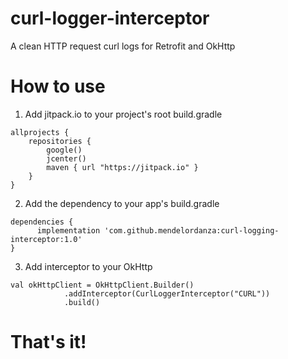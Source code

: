 # curl-logger-interceptor
A clean HTTP request curl logs for Retrofit and OkHttp

# How to use
1. Add jitpack.io to your project's root build.gradle
```
allprojects {
    repositories {
        google()
        jcenter()
        maven { url "https://jitpack.io" }
    }
}
```

2. Add the dependency to your app's build.gradle
```
dependencies {
	  implementation 'com.github.mendelordanza:curl-logging-interceptor:1.0'
}
```

3. Add interceptor to your OkHttp 
```
val okHttpClient = OkHttpClient.Builder()
            .addInterceptor(CurlLoggerInterceptor("CURL"))
            .build()
```

# That's it!
